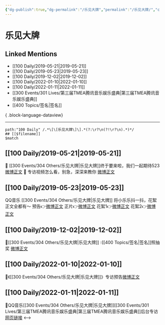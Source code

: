```yaml
---
{"dg-publish":true,"dg-permalink":"/乐见大牌","permalink":"/乐见大牌/","created":"2022-12-22T16:40:22.000+08:00","updated":"2023-04-10T16:57:57.000+08:00"}
---
```


# 乐见大牌

## Linked Mentions
- [[100 Daily/2019-05-21\|2019-05-21]]
- [[100 Daily/2019-05-23\|2019-05-23]]
- [[100 Daily/2019-12-02\|2019-12-02]]
- [[100 Daily/2022-01-10\|2022-01-10]]
- [[100 Daily/2022-01-11\|2022-01-11]]
- [[300 Events/301 Lives/第三届TMEA腾讯音乐娱乐盛典\|第三届TMEA腾讯音乐娱乐盛典]]
- [[400 Topics/签名\|签名]]

{ .block-language-dataview}

---

```expander
path:"100 Daily" /.*\[\[乐见大牌\]\].*(?:\r?\n(?!\r?\n).*)*/
## [[$filename]]
$match
```
## [[100 Daily/2019-05-21\|2019-05-21]]
🌸 [[300 Events/304 Others/乐见大牌\|乐见大牌]]终于要来啦，我们一起期待523
[微博正文](https://m.weibo.cn/6466290670/4374329842179662)
🌸 专访视频怎么看，别急，深深来教你
[微博正文](https://m.weibo.cn/6466290670/4374450500179841)
## [[100 Daily/2019-05-23\|2019-05-23]]
QQ音乐 [[300 Events/304 Others/乐见大牌\|乐见大牌]]
将小乐乐抖一抖，花絮正文全都有～
预告👉[微博正文](https://m.weibo.cn/6466290670/4375076042023663)
正片👉[微博正文](https://m.weibo.cn/6466290670/4375142123507984)
花絮1👉[微博正文](https://m.weibo.cn/6466290670/4375198180497691)
花絮2👉[微博正文](https://m.weibo.cn/6466290670/4375223342511492)
## [[100 Daily/2019-12-02\|2019-12-02]]
🌠[[300 Events/304 Others/乐见大牌\|乐见大牌]]
💧[[400 Topics/签名\|签名]]照抽奖 [微博正文](https://m.weibo.cn/6466290670/4445211293434662)

## [[100 Daily/2022-01-10\|2022-01-10]]
💫《[[300 Events/304 Others/乐见大牌\|乐见大牌]]》专访预告[微博正文](https://m.weibo.cn/6466290670/4724157796846581)
## [[100 Daily/2022-01-11\|2022-01-11]]
🌟QQ音乐[[300 Events/304 Others/乐见大牌\|乐见大牌]][[300 Events/301 Lives/第三届TMEA腾讯音乐娱乐盛典\|第三届TMEA腾讯音乐娱乐盛典]]后台专访[网页链接](https://t.cn/A6JG3kq87)
<-->